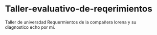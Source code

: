 # Taller-evaluativo-de-reqerimientos
Taller de universdad Requermientos de la compañera lorena y su diagnostico echo por mi.
